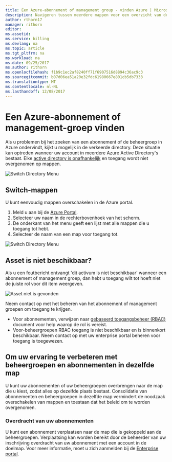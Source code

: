 ```yaml
---
title: Een Azure-abonnement of management group - vinden Azure | Microsoft Docs
description: Navigeren tussen meerdere mappen voor een overzicht van de beheergroepen en abonnementen
author: rthorn17
manager: rithorn
editor: 
ms.assetid: 
ms.service: billing
ms.devlang: na
ms.topic: article
ms.tgt_pltfrm: na
ms.workload: na
ms.date: 09/25/2017
ms.author: rithorn
ms.openlocfilehash: f1b9c1ec2af8240ff71f6907516d8894c36ac9c3
ms.sourcegitcommit: b07d06ea51a20e32fdc61980667e801cb5db7333
ms.translationtype: MT
ms.contentlocale: nl-NL
ms.lasthandoff: 12/08/2017
---
```

# <a name="find-an-azure-subscription-or-management-group"></a>Een Azure-abonnement of management-groep vinden

Als u problemen bij het zoeken van een abonnement of de beheergroep in Azure ondervindt, kijkt u mogelijk in de verkeerde directory. Deze situatie kan optreden wanneer uw account in meerdere Azure Active Directory's bestaat. Elke [active directory is onafhankelijk](https://docs.microsoft.com/azure/active-directory/active-directory-licensing-directory-independence) en toegang wordt niet overgenomen op mappen.      

![Switch Directory Menu](media/billing-enterprise-mgmt-groups/mgempty.png)



## <a name="switch-directories"></a>Switch-mappen 
U kunt eenvoudig mappen overschakelen in de Azure portal.
1.  Meld u aan bij de [Azure Portal](https://portal.azure.com).
2.  Selecteer uw naam in de rechterbovenhoek van het scherm. 
3.  De onderkant van het menu geeft een lijst met alle mappen die u toegang tot hebt.
4.  Selecteer de naam van een map voor toegang tot. 

![Switch Directory Menu](media/billing-enterprise-mgmt-groups/switch-directory.png)

## <a name="asset-is-unavailable"></a>Asset is niet beschikbaar? 
Als u een foutbericht ontvangt 'dit activum is niet beschikbaar' wanneer een abonnement of management groep, dan hebt u toegang wilt tot hoeft niet de juiste rol voor dit item weergeven.  

![Asset niet is gevonden](media/billing-enterprise-mgmt-groups/asset-not-found.png)

Neem contact op met het beheren van het abonnement of management groepen om toegang te krijgen.  
* Voor abonnementen, verwijzen naar [gebaseerd toegangsbeheer (RBAC)](https://docs.microsoft.com/azure/active-directory/role-based-access-control-configure) document voor help waarop de rol is vereist.
* Voor-beheergroepen RBAC toegang is niet beschikbaar en is binnenkort beschikbaar. Neem contact op met uw enterprise portal beheren voor toegang is toegewezen.   

## <a name="improve-your-experience-with-management-groups-and-subscriptions-in-the-same-directory"></a>Om uw ervaring te verbeteren met beheergroepen en abonnementen in dezelfde map 
U kunt uw abonnementen of uw beheergroepen overbrengen naar de map die u kiest, zodat alles op dezelfde plaats bestaat.  Consolidatie van abonnementen en beheergroepen in dezelfde map vermindert de noodzaak overschakelen van mappen en toestaan dat het beleid om te worden overgenomen.  


### <a name="transfer-your-subscriptions"></a>Overdracht van uw abonnementen 
U kunt een abonnement verplaatsen naar de map die is gekoppeld aan de beheergroepen. Verplaatsing kan worden bereikt door de beheerder van uw inschrijving overdracht van uw abonnement met een account in de doelmap. Voor meer informatie, moet u zich aanmelden bij de [Enterprise portal](https://ea.azure.com/helpdocs/changeAccountOwnerForASubscription).


 






